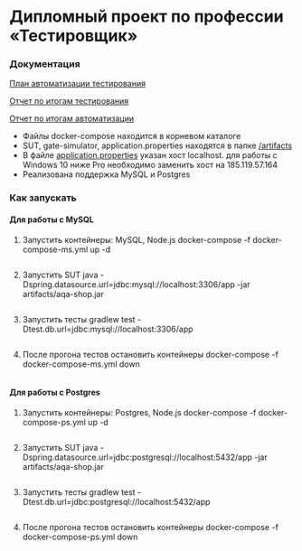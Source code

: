 # Дипломный проект по профессии «Тестировщик»
### Документация

[План автоматизации тестирования]()

[Отчет по итогам тестирования]()

[Отчет по итогам автоматизации]()


* Файлы docker-compose находится в корневом каталоге
* SUT, gate-simulator, application.properties находятся в папке [/artifacts]()
* В файле [application.properties]() указан хост localhost. для работы с Windows 10 ниже Pro необходимо заменить хост на 185.119.57.164
* Реализована поддержка MySQL и Postgres

### Как запускать

#### Для работы с MySQL
1. Запустить контейнеры: MySQL, Node.js
   docker-compose -f docker-compose-ms.yml up -d
    ```
2. Запустить SUT
   java -Dspring.datasource.url=jdbc:mysql://localhost:3306/app -jar artifacts/aqa-shop.jar
    ```
3. Запустить тесты
   gradlew test -Dtest.db.url=jdbc:mysql://localhost:3306/app
    ```

4. После прогона тестов остановить контейнеры
   docker-compose -f docker-compose-ms.yml down
    ```

#### Для работы с Postgres
1. Запустить контейнеры: Postgres, Node.js
   docker-compose -f docker-compose-ps.yml up -d
    ```
2. Запустить SUT
   java -Dspring.datasource.url=jdbc:postgresql://localhost:5432/app -jar artifacts/aqa-shop.jar
    ```
3. Запустить тесты
   gradlew test -Dtest.db.url=jdbc:postgresql://localhost:5432/app
    ```
4. После прогона тестов остановить контейнеры
   docker-compose -f docker-compose-ps.yml down
    ```